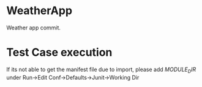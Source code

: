 # WeatherApp
Weather app commit.

# Test Case execution
If its not able to get the manifest file due to import, please add $MODULE_DIR$ under Run->Edit Conf->Defaults->Junit->Working Dir
